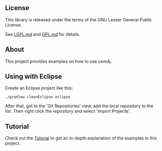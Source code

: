 ## License

This library is released under the terms of the GNU Lesser General Public
License.

See [LGPL.md](LGPL.md) and [GPL.md](GPL.md) for details.

## About

This project provides examples on how to use osm4j.

## Using with Eclipse

Create an Eclipse project like this:

    ./gradlew cleanEclipse eclipse

After that, got to the 'Git Repositories' view, add the local repository to
the list. Then right click the repository and select 'Import Projects'.

## Tutorial

Check out the
[Tutorial](http://www.jaryard.com/projects/osm4j/tutorial/index.html)
to get an in-depth explanation of the examples in this project.
